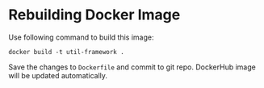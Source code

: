 # Rebuilding Docker Image
Use following command to build this image:
```
docker build -t util-framework .
```
Save the changes to `Dockerfile` and commit to git repo. DockerHub image will be updated automatically.
